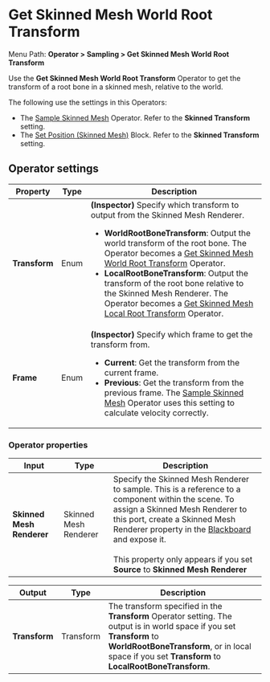 # Get Skinned Mesh World Root Transform

Menu Path: **Operator > Sampling > Get Skinned Mesh World Root Transform**

Use the **Get Skinned Mesh World Root Transform** Operator to get the transform of a root bone in a skinned mesh, relative to the world.

The following use the settings in this Operators:

- The [Sample Skinned Mesh](Operator-SampleMesh.md) Operator. Refer to the **Skinned Transform** setting.
- The [Set Position (Skinned Mesh)](Block-SetPosition(Mesh).md) Block. Refer to the **Skinned Transform** setting.

## Operator settings

| **Property**  | **Type** | **Description**                                              |
| ------------- | -------- | ------------------------------------------------------------ |
| **Transform** | Enum     | **(Inspector)** Specify which transform to output from the Skinned Mesh Renderer.<ul><li>**WorldRootBoneTransform**: Output the world transform of the root bone. The Operator becomes a [Get Skinned Mesh World Root Transform](Operator-SkinnedWorldTransform.md) Operator.</li><li>**LocalRootBoneTransform**: Output the transform of the root bone relative to the Skinned Mesh Renderer. The Operator becomes a [Get Skinned Mesh Local Root Transform](Operator-SkinnedLocalTransform.md) Operator.</li></ul>|
| **Frame**     | Enum     | **(Inspector)** Specify which frame to get the transform from.<ul><li>**Current**: Get the transform from the current frame.</li><li>**Previous**: Get the transform from the previous frame. The [Sample Skinned Mesh](Operator-SampleMesh.md) Operator uses this setting to calculate velocity correctly.</li></ul> |

### Operator properties

| **Input**                 | **Type**              | **Description**                                              |
| ------------------------- | --------------------- | ------------------------------------------------------------ |
| **Skinned Mesh Renderer** | Skinned Mesh Renderer | Specify the Skinned Mesh Renderer to sample. This is a reference to a component within the scene. To assign a Skinned Mesh Renderer to this port, create a Skinned Mesh Renderer property in the [Blackboard](Blackboard.md) and expose it.<br/><br/>This property only appears if you set **Source** to **Skinned Mesh Renderer** |

| **Output**    | **Type**  | **Description**                                              |
| ------------- | --------- | ------------------------------------------------------------ |
| **Transform** | Transform | The transform specified in the **Transform** Operator setting. The output is in world space if you set **Transform** to **WorldRootBoneTransform**, or in local space if you set **Transform** to **LocalRootBoneTransform**. |
